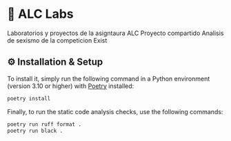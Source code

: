# 🎉 ALC Labs
Laboratorios y proyectos de la asigntaura ALC
Proyecto compartido
Analisis de sexismo de la competicion Exist



## ⚙️ Installation & Setup

To install it, simply run the following command in a Python environment (version 3.10 or higher) with [Poetry](https://python-poetry.org/docs/#installation) installed:

```bash
poetry install
```

Finally, to run the static code analysis checks, use the following commands:

```bash
poetry run ruff format .
poetry run black .